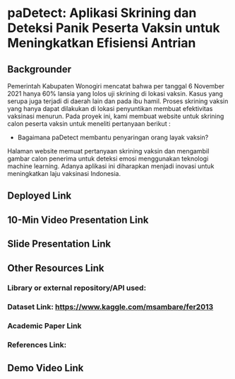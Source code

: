 # paDetect: Aplikasi Skrining dan Deteksi Panik Peserta Vaksin untuk Meningkatkan Efisiensi Antrian
## Backgrounder
Pemerintah Kabupaten Wonogiri mencatat bahwa per tanggal 6 November 2021 hanya 60% lansia yang lolos uji skrining di lokasi vaksin. Kasus yang serupa juga terjadi di daerah lain dan pada ibu hamil. Proses skrining vaksin yang hanya dapat dilakukan di lokasi penyuntikan membuat efektivitas vaksinasi menurun. Pada proyek ini, kami membuat website untuk skrining calon peserta vaksin untuk meneliti pertanyaan berikut :

- Bagaimana paDetect membantu penyaringan orang layak vaksin? 

Halaman website memuat pertanyaan skrining vaksin dan mengambil gambar calon penerima untuk deteksi emosi menggunakan teknologi machine learning. Adanya aplikasi ini diharapkan menjadi inovasi untuk meningkatkan laju vaksinasi Indonesia.

## Deployed Link

## 10-Min Video Presentation Link

## Slide Presentation Link

## Other Resources Link

### Library or external repository/API used:

### Dataset Link: https://www.kaggle.com/msambare/fer2013

### Academic Paper Link

### References Link:

## Demo Video Link
